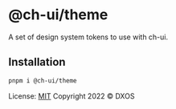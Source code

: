 # @ch-ui/theme

A set of design system tokens to use with ch-ui.

## Installation

```bash
pnpm i @ch-ui/theme
```

License: [MIT](./LICENSE) Copyright 2022 © DXOS
